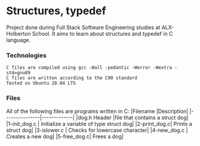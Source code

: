 # Structures, typedef

Project done during Full Stack Software Engineering studies at ALX- Holberton School. It aims to learn about structures and typedef in C language.
### Technologies

    C files are compiled using gcc -Wall -pedantic -Werror -Wextra -std=gnu89
    C files are written according to the C90 standard
    Tested on Ubuntu 20.04 LTS

### Files

All of the following files are programs written in C:
|Filename 	|Description|
|---------------|-------------|
|dog.h 	Header |file that contains a struct dog|
|1-init_dog.c |	Initialize a variable of type struct dog|
|2-print_dog.c| 	Prints a struct dog|
|3-islower.c |	Checks for lowercase character|
|4-new_dog.c |	Creates a new dog|
|5-free_dog.c| 	Frees a dog|
